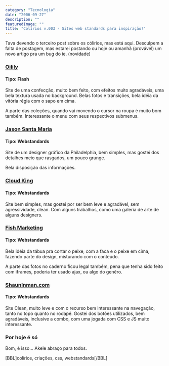 ```yaml
---
category: "Tecnologia"
date: "2006-09-27"
description: ""
featuredImage: ""
title: "Colírios v.003 - Sites web standards para inspiração!"
---
```


Tava devendo o terceiro post sobre os cólírios, mas está aqui. Desculpem a falta de postagem, mas estarei postando ou hoje ou amanhã (provável) um novo artigo pra um bug do ie. (novidade)

### [Oilily](http://www.oilily-world.com/site.html "Ver o site da Oilily")

#### Tipo: Flash

Site de uma confecção, muito bem feito, com efeitos muito agradáveis, uma bela textura usada no background. Belas fotos e transições, bela idéia da vitória régia com o sapo em cima.

A parte das coleções, quando vai movendo o cursor na roupa é muito bom também. Interessante o menu com seus respectivos submenus.

### [Jason Santa Maria](http://www.jasonsantamaria.com/ "Ver o site do Jason Santa Maria")

#### Tipo: Webstandards

Site de um designer gráfico da Philadelphia, bem simples, mas gostei dos detalhes meio que rasgados, um pouco grunge.

Bela disposição das informações.

### [Cloud King](http://www.cloudking.com/ "Ver o site do Cloud King")

#### Tipo: Webstandards

Site bem simples, mas gostei por ser bem leve e agradável, sem agressividade, clean. Com alguns trabalhos, como uma galeria de arte de alguns designers.

### [Fish Marketing](http://www.fishmarketing.net/ "Ver o site do Fish Marketing")

#### Tipo: Webstandards

Bela idéia da tábua pra cortar o peixe, com a faca e o peixe em cima, fazendo parte do design, misturando com o conteúdo.

A parte das fotos no caderno ficou legal também, pena que tenha sido feito com iframes, poderia ter usado ajax, ou algo do genêro.

### [ShaunInman.com](http://www.shauninman.com/plete/ "Ver o site do ShaunInman.com")

#### Tipo: Webstandards

Site Clean, muito leve e com o recurso bem interessante na navegação, tanto no topo quanto no rodapé. Gostei dos botões utilizados, bem agradáveis, inclusive a combo, com uma jogada com CSS e JS muito interessante.

### Por hoje é só

Bom, é isso... Akele abraço para todos.

\[BBL\]colírios, criações, css, webstandards\[/BBL\]
